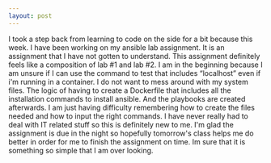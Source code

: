 ```yaml
---
layout: post
---
```

I took a step back from learning to code on the side for a bit because this week. I have been working on my ansible lab assignment. It is an assignment that I have not gotten to understand. This assignment definitely feels like a composition of lab #1 and lab #2. I am in the beginning because I am unsure if I can use the command to test that includes “localhost” even if i'm running in a container. I do not want to mess around with my system files. The logic of having to create a Dockerfile that includes all the installation commands to install ansible. And the playbooks are created afterwards. I am just having difficulty remembering how to create the files needed and how to input the right commands. I have never really had to deal with IT related stuff so this is definitely new to me. I'm glad the assignment is due in the night so hopefully tomorrow's class helps me do better in order for me to finish the assignment on time. Im sure that it is something so simple that I am over looking.
